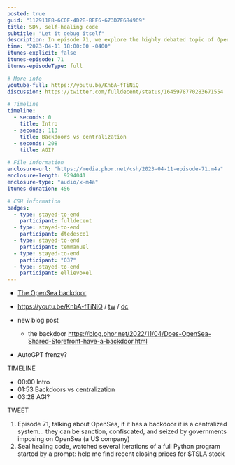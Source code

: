 ```yaml
---
posted: true
guid: "112911F8-6C0F-4D2B-BEF6-673D7F684969"
title: SDN, self-healing code
subtitle: "Let it debug itself"
description: In episode 71, we explore the highly debated topic of OpenSea''s backdoor presence. Explore the implications of such a feature and how it can make it a centralized system. Also dive into the topic of self-healing code with a practical example on finding recent closing prices for $TSLA stock. 
time: "2023-04-11 18:00:00 -0400"
itunes-explicit: false
itunes-episode: 71
itunes-episodeType: full

# More info
youtube-full: https://youtu.be/KnbA-fTiNiQ
discussion: https://twitter.com/fulldecent/status/1645978770283671554

# Timeline
timeline:
  - seconds: 0
    title: Intro
  - seconds: 113
    title: Backdoors vs centralization
  - seconds: 208
    title: AGI?

# File information
enclosure-url: "https://media.phor.net/csh/2023-04-11-episode-71.m4a"
enclosure-length: 9294041
enclosure-type: "audio/x-m4a"
itunes-duration: 456

# CSH information
badges:
  - type: stayed-to-end
    participant: fulldecent
  - type: stayed-to-end
    participant: dtedesco1
  - type: stayed-to-end
    participant: temmanuel
  - type: stayed-to-end
    participant: "037"
  - type: stayed-to-end
    participant: ellievoxel
---
```


- [The OpenSea backdoor](https://blog.phor.net/2022/11/04/Does-OpenSea-Shared-Storefront-have-a-backdoor)

<!--end of quick notes-->

- https://youtu.be/KnbA-fTiNiQ / [tw](https://twitter.com/fulldecent/status/1645978770283671554) / [dc](http://ou)

- new blog post
  - the backdoor https://blog.phor.net/2022/11/04/Does-OpenSea-Shared-Storefront-have-a-backdoor.html
- AutoGPT frenzy?

TIMELINE

- 00:00 Intro
- 01:53 Backdoors vs centralization
- 03:28 AGI?

TWEET

1. Episode 71, talking about OpenSea, if it has a backdoor it is a centralized system… they can be sanction, confiscated, and seized by governments imposing on OpenSea (a US company)
2. Seal healing code, watched several iterations of a full Python program started by a prompt: help me find recent closing prices for $TSLA stock